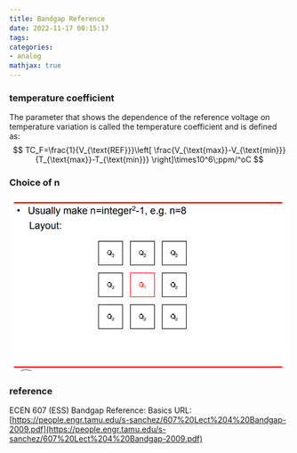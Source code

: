```yaml
---
title: Bandgap Reference
date: 2022-11-17 00:15:17
tags:
categories:
- analog
mathjax: true
---
```




### temperature coefficient

The parameter that shows the dependence of the reference voltage on temperature variation is called the temperature coefficient and is defined as:
$$
TC_F=\frac{1}{V_{\text{REF}}}\left[ \frac{V_{\text{max}}-V_{\text{min}}}{T_{\text{max}}-T_{\text{min}}} \right]\times10^6\;ppm/^oC
$$

### Choice of n



![image-20221117002714125](bgr/image-20221117002714125.png)



### reference

ECEN 607 (ESS) Bandgap Reference: Basics URL:[https://people.engr.tamu.edu/s-sanchez/607%20Lect%204%20Bandgap-2009.pdf](https://people.engr.tamu.edu/s-sanchez/607%20Lect%204%20Bandgap-2009.pdf)
